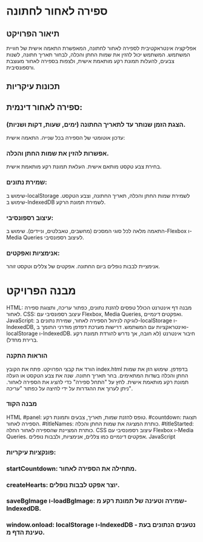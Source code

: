 # ספירה לאחור לחתונה
## תיאור הפרויקט
אפליקציה אינטראקטיבית לספירה לאחור לחתונה, המאפשרת התאמה אישית של חוויית המשתמש. המשתמש יכול להזין את שמות החתן והכלה, לבחור תאריך חתונה, לשנות צבעים, להעלות תמונת רקע מותאמת אישית, ולצפות בספירה לאחור מעוצבת ורספונסיבית.

## תכונות עיקריות
## ספירה לאחור דינמית:

### הצגת הזמן שנותר עד לתאריך החתונה (ימים, שעות, דקות ושניות).
עדכון אוטומטי של הספירה בכל שנייה.
התאמה אישית:

### אפשרות להזין את שמות החתן והכלה.
בחירת צבע טקסט מותאם אישית.
העלאת תמונת רקע מותאמת אישית.
### שמירת נתונים:

שימוש ב-localStorage לשמירת שמות החתן והכלה, תאריך החתונה, וצבע הטקסט.
שימוש ב-IndexedDB לשמירת תמונת הרקע.
### עיצוב רספונסיבי:

התאמה מלאה לכל סוגי המסכים (מחשבים, טאבלטים, וניידים).
שימוש ב-Flexbox ו-Media Queries לעיצוב רספונסיבי.
### אנימציות ואפקטים:

אנימציית לבבות נופלים ביום החתונה.
אפקטים של צללים וטקסט זוהר.
# מבנה הפרויקט
HTML:
מבנה דף אינטרנט הכולל טפסים להזנת נתונים, כפתור עריכה, ותצוגת ספירה לאחור.
CSS:
עיצוב רספונסיבי עם Flexbox, Media Queries, ואפקטים דינמיים.
JavaScript:
לוגיקה לניהול הספירה לאחור, שמירת נתונים ב-localStorage ו-IndexedDB, ואינטראקציות עם המשתמש.
דרישות מערכת
דפדפן מודרני התומך ב-localStorage ו-IndexedDB.
חיבור אינטרנט (לא חובה, אך נדרש להורדת תמונת רקע ברירת מחדל).
### הוראות התקנה
הורד את קבצי הפרויקט.
פתח את הקובץ index.html בדפדפן.
שימוש
הזן את שמות החתן והכלה בשדות המתאימים.
בחר תאריך חתונה.
שנה את צבע הטקסט או העלה תמונת רקע מותאמת אישית.
לחץ על "התחל ספירה" כדי להציג את הספירה לאחור.
ניתן לערוך את ההגדרות על ידי לחיצה על כפתור "עריכה".
### מבנה הקוד
HTML
#panel: טופס להזנת שמות, תאריך, צבעים ותמונת רקע.
#countdown: תצוגת הספירה לאחור.
#titleNames: כותרת המציגה את שמות החתן והכלה.
#titleStarted: כותרת המציינת שהספירה לאחור החלה.
CSS
עיצוב רספונסיבי עם Flexbox ו-Media Queries.
אפקטים דינמיים כמו צללים, אנימציות, ולבבות נופלים.
JavaScript
### פונקציות עיקריות:
### startCountdown: מתחילה את הספירה לאחור.
### createHearts: יוצר אפקט לבבות נופלים.
### saveBgImage ו-loadBgImage: שמירה וטעינה של תמונת רקע מ-IndexedDB.
### window.onload: localStorage ו-IndexedDB - נטענים הנתונים בעת טעינת הדף מ.
